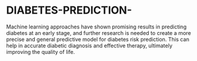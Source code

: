 # DIABETES-PREDICTION-
Machine learning approaches have shown promising results in predicting diabetes at an early stage, and further research is needed to create a more precise and general predictive model for diabetes risk prediction. This can help in accurate diabetic diagnosis and effective therapy, ultimately improving the quality of life.
